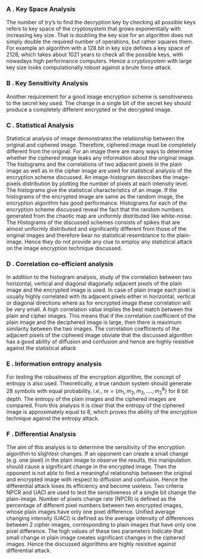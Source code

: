 ### A . Key Space Analysis 
The number of try’s to find the decryption key by checking all possible keys refers to key space of the cryptosystem that grows exponentially with increasing key size. That is doubling the key size for an algorithm does not simply double the required number of operations, but rather squares them. For example an algorithm with a 128 bit in key size defines a key space of 2128, which takes about 1021 years to check all the possible keys, with nowadays high performance computers. Hence a cryptosystem with large key size looks computationally robust against a brute force attack. 
 
### B . Key Sensitivity Analysis 
Another requirement for a good image encryption scheme is sensitiveness to the secret key used. The change in a single bit of the secret key should produce a completely different encrypted or the decrypted image. 
 
### C . Statistical Analysis 
Statistical analysis of image demonstrates the relationship between the original and ciphered image. Therefore, ciphered image must be completely different from the original. For an image there are many ways to determine whether the ciphered image leaks any information about the original image. The histograms and the correlations of two adjacent pixels in the plain image as well as in the cipher image are used for statistical analysis of the encryption scheme discussed. An image-histogram describes the image-pixels distribution by plotting the number of pixels at each intensity level. The histograms give the statistical characteristics of an image. If the histograms of the encrypted image are same as the random image, the encryption algorithm has good performance. Histograms for each of the encryption scheme discussed reveal the fact that the random numbers generated from the chaotic map are uniformly distributed like white-noise. The Histograms of the discussed schemes consists of spikes that are almost uniformly distributed and significantly different from those of the original images and therefore bear no statistical resemblance to the plain-image. Hence they do not provide any clue to employ any statistical attack on the image encryption technique discussed. 
 
### D . Correlation co-efficient analysis 
In addition to the histogram analysis, study of the correlation between two horizontal, vertical and diagonal diagonally adjacent pixels of the plain image and the encrypted image is used. In case of plain image each pixel is usually highly correlated with its adjacent pixels either in horizontal, vertical or diagonal directions where as for encrypted image these correlation will be very small. A high correlation value implies the best match between the plain and cipher images. This means that if the correlation coefficient of the plain image and the deciphered image is large, then there is maximum similarity between the two images. The correlation coefficients of the adjacent pixels of the ciphered image obviate that the discussed algorithm has a good ability of diffusion and confusion and hence are highly resistive against the statistical attack 
 
### E . Information entropy analysis 
For testing the robustness of the encryption algorithm, the concept of entropy is also used. Theoretically, a true random system should generate 28 symbols with equal probability, i.e., $m = \{m_1, m_2, m_3, …. , m_2^8\}$ for 8 bit depth. The entropy of the plain images and the ciphered images are compared. From this analysis it is clear that the entropy of the ciphered image is approximately equal to 8, which proves the ability of the encryption technique against the entropy attack. 

### F . Differential Analysis 
The aim of this analysis is to determine the sensitivity of the encryption algorithm to slightest changes. If an opponent can create a small change (e.g. one pixel) in the plain image to observe the results, this manipulation should cause a significant change in the encrypted image. Then the opponent is not able to find a meaningful relationship between the original and encrypted image with respect to diffusion and confusion. Hence the differential attack loses its efficiency and become useless. Two criteria NPCR and UACI are used to test the sensitiveness of a single bit change the plain-image. Number of pixels change rate (NPCR) is defined as the percentage of different pixel numbers between two encrypted images, whose plain images have only one pixel difference. Unified average changing intensity (UACI) is defined as the average intensity of differences between 2 cipher images, corresponding to plain images that have only one pixel difference. The high values of these two parameters Indicate that small change in plain image creates significant changes in the ciphered images. Hence the discussed algorithms are highly resistive against differential attack. 